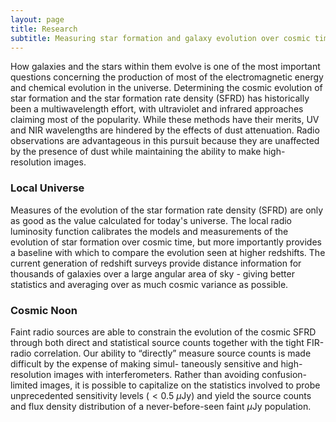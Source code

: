 ```yaml
---
layout: page
title: Research
subtitle: Measuring star formation and galaxy evolution over cosmic time at radio frequencies.
---
```


How galaxies and the stars within them evolve is one of the most important questions concerning the production of most of the electromagnetic energy and chemical evolution in the universe. Determining the cosmic evolution of star formation and the star formation rate density (SFRD) has historically been a multiwavelength effort, with ultraviolet and infrared approaches claiming most of the popularity. While these methods have their merits, UV and NIR wavelengths are hindered by the effects of dust attenuation. Radio observations are advantageous in this pursuit because they are unaffected by the presence of dust while maintaining the ability to make high-resolution images.

### Local Universe
Measures of the evolution of the star formation rate density (SFRD) are only as good as the value calculated for today's universe.  The local radio luminosity function calibrates the models and measurements of the evolution of star formation over cosmic time, but more importantly provides a baseline with which to compare the evolution seen at higher redshifts. The current generation of redshift surveys provide distance information for thousands of galaxies over a large angular area of sky - giving better statistics and averaging over as much cosmic variance as possible. 

### Cosmic Noon

Faint radio sources are able to constrain the evolution of the cosmic SFRD through both direct and statistical source counts together with the tight FIR-radio correlation. Our ability to “directly” measure source counts is made difficult by the expense of making simul- taneously sensitive and high-resolution images with interferometers. Rather than avoiding confusion- limited images, it is possible to capitalize on the statistics involved to probe unprecedented sensitivity levels ($< 0.5 \ \mu$Jy) and yield the source counts and flux density distribution of a never-before-seen faint $\mu$Jy population.
